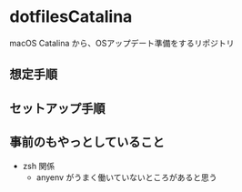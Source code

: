 # dotfilesCatalina


macOS Catalina から、OSアップデート準備をするリポジトリ

## 想定手順


## セットアップ手順


## 事前のもやっとしていること

- zsh 関係
  - anyenv がうまく働いていないところがあると思う

